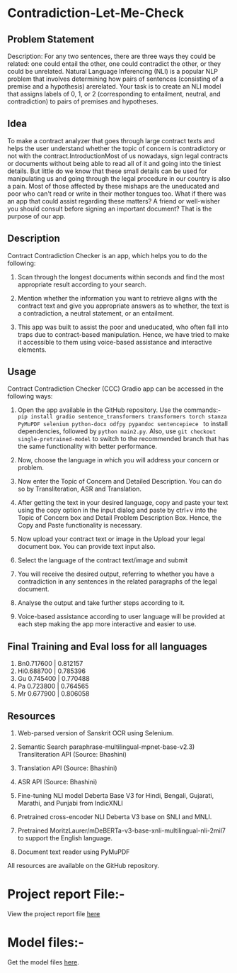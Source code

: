 # Contradiction-Let-Me-Check

## Problem Statement

Description: For any two sentences, there are three ways they could be related: one could entail the other, one could contradict the other, or they could be unrelated. Natural Language Inferencing (NLI) is a popular NLP problem that involves determining how pairs of sentences (consisting of a premise and a hypothesis) arerelated. Your task is to create an NLI model that assigns labels of 0, 1, or 2 (corresponding to entailment, neutral, and contradiction) to pairs of premises and hypotheses.

## Idea

To make a contract analyzer that goes through large contract texts and helps the user understand whether the topic of concern is contradictory or not with the contract.IntroductionMost of us nowadays, sign legal contracts or documents without being able to read all of it and going into the tiniest details. But little do we know that these small details can be used for manipulating us and going through the legal procedure in our country is also a pain. Most of those affected by these mishaps are the uneducated and poor who can't read or write in their mother tongues too. What if there was an app that could assist regarding these matters? A friend or well-wisher you should consult before signing an important document? That is the purpose of our app.

## Description

Contract Contradiction Checker is an app, which helps you to do the following:

1. Scan through the longest documents within seconds and find the most appropriate result according to your search.

2. Mention whether the information you want to retrieve aligns with the contract text and give you appropriate answers as to whether, the text is a contradiction, a neutral statement, or an entailment.

3. This app was built to assist the poor and uneducated, who often fall into traps due to contract-based manipulation. Hence, we have tried to make it accessible to them using voice-based assistance and interactive elements.

## Usage

Contract Contradiction Checker (CCC) Gradio app can be accessed in the following ways:

1. Open the app available in the GitHub repository. Use the commands:- `pip install gradio sentence_transformers transformers torch stanza PyMuPDF selenium python-docx odfpy pypandoc sentencepiece ` to install dependencies, followed by `python main2.py`. Also, use `git checkout single-pretrained-model` to switch to the recommended branch that has the same functionality with better performance.

2. Now, choose the language in which you will address your concern or problem.

3. Now enter the Topic of Concern and Detailed Description. You can do so by Transliteration, ASR and Translation.

4. After getting the text in your desired language, copy and paste your text using the copy option in the input dialog and paste by ctrl+v into the Topic of
   Concern box and Detail Problem Description Box. Hence, the Copy and Paste functionality is necessary.

5. Now upload your contract text or image in the Upload your legal document box. You can provide text input also.

6. Select the language of the contract text/image and submit

7. You will receive the desired output, referring to whether you have a contradiction in any sentences in the related paragraphs of the legal document.

8. Analyse the output and take further steps according to it.

9. Voice-based assistance according to user language will be provided at each step making the app more interactive and easier to use.

## Final Training and Eval loss for all languages

1.  Bn0.717600 | 0.812157
2.  Hi0.688700 | 0.785396
3.  Gu 0.745400 | 0.770488
4.  Pa 0.723800 | 0.764565
5.  Mr 0.677900 | 0.806058

## Resources

1. Web-parsed version of Sanskrit OCR using Selenium.

2. Semantic Search paraphrase-multilingual-mpnet-base-v2.3) Transliteration API (Source: Bhashini)

3. Translation API (Source: Bhashini)

4. ASR API (Source: Bhashini)

5. Fine-tuning NLI model Deberta Base V3 for Hindi, Bengali, Gujarati, Marathi, and Punjabi from IndicXNLI

6. Pretrained cross-encoder NLI Deberta V3 base on SNLI and MNLI.
7. Pretrained MoritzLaurer/mDeBERTa-v3-base-xnli-multilingual-nli-2mil7 to support the English language.

8. Document text reader using PyMuPDF

All resources are available on the GitHub repository.

# Project report File:-

View the project report file [here](https://docs.google.com/document/d/1IckT809b9js75s1wAiRs4aXBhnT6H45kTc2gKAhTuAE/)

# Model files:-

Get the model files [here](https://drive.google.com/drive/folders/153oDWFAo4CDtxjleLrd4HnqUcWRh8cl-?usp=drive_link).
